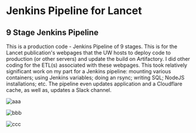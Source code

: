 # Jenkins Pipeline for Lancet
## 9 Stage Jenkins Pipeline

This is a production code - Jenkins Pipeline of 9 stages. This is for the Lancet publication's webpages that the UW hosts to deploy code to production (or other servers) and update the build on Artifactory. I did other coding for the ETL(s) associated with these webpages. This took relatively significant work on my part for a Jenkins pipeline: mounting various containers; using Jenkins variables; doing an rsync; writing SQL; NodeJS installations; etc. The pipeline even updates application and a Cloudflare cache, as well as, updates a Slack channel.
&nbsp;

![aaa](https://github.com/programweb/Jenkins_pipeline-Lancet/assets/12736699/d5ed1f1a-4c5d-48af-b85a-619bc26a960f)
&nbsp;

![bbb](https://github.com/programweb/Jenkins_pipeline-Lancet/assets/12736699/82bf323f-bc55-42d8-9322-9fc5e6c9e38f)
&nbsp;

![ccc](https://github.com/programweb/Jenkins_pipeline-Lancet/assets/12736699/fbb1e71f-09b6-4a04-9a82-99344d3cc1c5)
